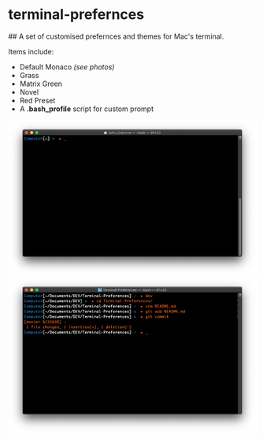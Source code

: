 # terminal-prefernces

## A set of customised prefernces and themes for Mac's terminal.

Items include:
 - Default Monaco *(see photos)*
 - Grass
 - Matrix Green
 - Novel
 - Red Preset
 - A **.bash_profile** script for custom prompt

![A single prompt showing custom command prompt...](screen-shots/Monaco0.png)
![Multiple lines, can see the git indicator...](screen-shots/Monaco1.png)
